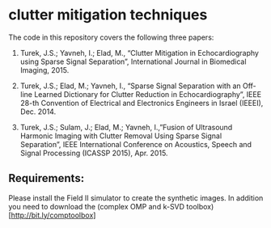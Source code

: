 # clutter mitigation techniques

The code in this repository covers the following three papers:

1. Turek, J.S.; Yavneh, I.; Elad, M., “Clutter Mitigation in Echocardiography using Sparse Signal Separation”, International Journal in Biomedical Imaging, 2015.

2. Turek, J.S.; Elad, M.; Yavneh, I., “Sparse Signal Separation with an Off-line Learned Dictionary for Clutter Reduction in Echocardiography”, IEEE 28-th Convention of Electrical and Electronics Engineers in Israel (IEEEI), Dec. 2014.

3. Turek, J.S.; Sulam, J.; Elad, M.; Yavneh, I.,”Fusion of Ultrasound Harmonic Imaging with Clutter Removal Using Sparse Signal Separation”, IEEE International Conference on Acoustics, Speech and Signal Processing (ICASSP 2015), Apr. 2015.


## Requirements:
Please install the Field II simulator to create the synthetic images.
In addition you need to download the (complex OMP and k-SVD toolbox)[http://bit.ly/comptoolbox]

